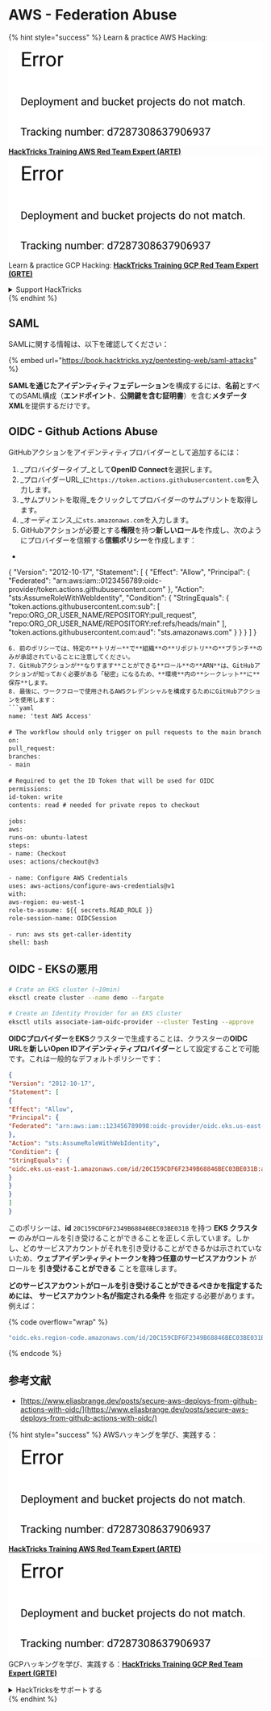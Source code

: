 # AWS - Federation Abuse

{% hint style="success" %}
Learn & practice AWS Hacking:<img src="../../../.gitbook/assets/image (1) (1).png" alt="" data-size="line">[**HackTricks Training AWS Red Team Expert (ARTE)**](https://training.hacktricks.xyz/courses/arte)<img src="../../../.gitbook/assets/image (1) (1).png" alt="" data-size="line">\
Learn & practice GCP Hacking: <img src="../../../.gitbook/assets/image (2).png" alt="" data-size="line">[**HackTricks Training GCP Red Team Expert (GRTE)**<img src="../../../.gitbook/assets/image (2).png" alt="" data-size="line">](https://training.hacktricks.xyz/courses/grte)

<details>

<summary>Support HackTricks</summary>

* Check the [**subscription plans**](https://github.com/sponsors/carlospolop)!
* **Join the** 💬 [**Discord group**](https://discord.gg/hRep4RUj7f) or the [**telegram group**](https://t.me/peass) or **follow** us on **Twitter** 🐦 [**@hacktricks\_live**](https://twitter.com/hacktricks\_live)**.**
* **Share hacking tricks by submitting PRs to the** [**HackTricks**](https://github.com/carlospolop/hacktricks) and [**HackTricks Cloud**](https://github.com/carlospolop/hacktricks-cloud) github repos.

</details>
{% endhint %}

## SAML

SAMLに関する情報は、以下を確認してください：

{% embed url="https://book.hacktricks.xyz/pentesting-web/saml-attacks" %}

**SAMLを通じたアイデンティティフェデレーション**を構成するには、**名前**とすべてのSAML構成（**エンドポイント**、**公開鍵を含む証明書**）を含む**メタデータXML**を提供するだけです。

## OIDC - Github Actions Abuse

GitHubアクションをアイデンティティプロバイダーとして追加するには：

1. _プロバイダータイプ_として**OpenID Connect**を選択します。
2. _プロバイダーURL_に`https://token.actions.githubusercontent.com`を入力します。
3. _サムプリントを取得_をクリックしてプロバイダーのサムプリントを取得します。
4. _オーディエンス_に`sts.amazonaws.com`を入力します。
5. GitHubアクションが必要とする**権限**を持つ**新しいロール**を作成し、次のようにプロバイダーを信頼する**信頼ポリシー**を作成します：
* ```json
{
"Version": "2012-10-17",
"Statement": [
{
"Effect": "Allow",
"Principal": {
"Federated": "arn:aws:iam::0123456789:oidc-provider/token.actions.githubusercontent.com"
},
"Action": "sts:AssumeRoleWithWebIdentity",
"Condition": {
"StringEquals": {
"token.actions.githubusercontent.com:sub": [
"repo:ORG_OR_USER_NAME/REPOSITORY:pull_request",
"repo:ORG_OR_USER_NAME/REPOSITORY:ref:refs/heads/main"
],
"token.actions.githubusercontent.com:aud": "sts.amazonaws.com"
}
}
}
]
}
```
6. 前のポリシーでは、特定の**トリガー**で**組織**の**リポジトリ**の**ブランチ**のみが承認されていることに注意してください。
7. GitHubアクションが**なりすます**ことができる**ロール**の**ARN**は、GitHubアクションが知っておく必要がある「秘密」になるため、**環境**内の**シークレット**に**保存**します。
8. 最後に、ワークフローで使用されるAWSクレデンシャルを構成するためにGitHubアクションを使用します：
```yaml
name: 'test AWS Access'

# The workflow should only trigger on pull requests to the main branch
on:
pull_request:
branches:
- main

# Required to get the ID Token that will be used for OIDC
permissions:
id-token: write
contents: read # needed for private repos to checkout

jobs:
aws:
runs-on: ubuntu-latest
steps:
- name: Checkout
uses: actions/checkout@v3

- name: Configure AWS Credentials
uses: aws-actions/configure-aws-credentials@v1
with:
aws-region: eu-west-1
role-to-assume: ${{ secrets.READ_ROLE }}
role-session-name: OIDCSession

- run: aws sts get-caller-identity
shell: bash
```
## OIDC - EKSの悪用
```bash
# Crate an EKS cluster (~10min)
eksctl create cluster --name demo --fargate
```

```bash
# Create an Identity Provider for an EKS cluster
eksctl utils associate-iam-oidc-provider --cluster Testing --approve
```
**OIDCプロバイダー**を**EKS**クラスターで生成することは、クラスターの**OIDC URL**を**新しいOpen IDアイデンティティプロバイダー**として設定することで可能です。これは一般的なデフォルトポリシーです：
```json
{
"Version": "2012-10-17",
"Statement": [
{
"Effect": "Allow",
"Principal": {
"Federated": "arn:aws:iam::123456789098:oidc-provider/oidc.eks.us-east-1.amazonaws.com/id/20C159CDF6F2349B68846BEC03BE031B"
},
"Action": "sts:AssumeRoleWithWebIdentity",
"Condition": {
"StringEquals": {
"oidc.eks.us-east-1.amazonaws.com/id/20C159CDF6F2349B68846BEC03BE031B:aud": "sts.amazonaws.com"
}
}
}
]
}
```
このポリシーは、**id** `20C159CDF6F2349B68846BEC03BE031B` を持つ **EKS クラスター** のみがロールを引き受けることができることを正しく示しています。しかし、どのサービスアカウントがそれを引き受けることができるかは示されていないため、**ウェブアイデンティティトークンを持つ任意のサービスアカウント** がロールを **引き受けることができる** ことを意味します。

**どのサービスアカウントがロールを引き受けることができるべきかを指定するためには、** **サービスアカウント名が指定される条件** を指定する必要があります。例えば： 

{% code overflow="wrap" %}
```bash
"oidc.eks.region-code.amazonaws.com/id/20C159CDF6F2349B68846BEC03BE031B:sub": "system:serviceaccount:default:my-service-account",
```
{% endcode %}

## 参考文献

* [https://www.eliasbrange.dev/posts/secure-aws-deploys-from-github-actions-with-oidc/](https://www.eliasbrange.dev/posts/secure-aws-deploys-from-github-actions-with-oidc/)

{% hint style="success" %}
AWSハッキングを学び、実践する：<img src="../../../.gitbook/assets/image (1) (1).png" alt="" data-size="line">[**HackTricks Training AWS Red Team Expert (ARTE)**](https://training.hacktricks.xyz/courses/arte)<img src="../../../.gitbook/assets/image (1) (1).png" alt="" data-size="line">\
GCPハッキングを学び、実践する：<img src="../../../.gitbook/assets/image (2).png" alt="" data-size="line">[**HackTricks Training GCP Red Team Expert (GRTE)**<img src="../../../.gitbook/assets/image (2).png" alt="" data-size="line">](https://training.hacktricks.xyz/courses/grte)

<details>

<summary>HackTricksをサポートする</summary>

* [**サブスクリプションプラン**](https://github.com/sponsors/carlospolop)を確認してください！
* **💬 [**Discordグループ**](https://discord.gg/hRep4RUj7f)または[**Telegramグループ**](https://t.me/peass)に参加するか、**Twitter** 🐦 [**@hacktricks\_live**](https://twitter.com/hacktricks\_live)**をフォローしてください。**
* **[**HackTricks**](https://github.com/carlospolop/hacktricks)および[**HackTricks Cloud**](https://github.com/carlospolop/hacktricks-cloud)のGitHubリポジトリにPRを提出してハッキングトリックを共有してください。**

</details>
{% endhint %}
